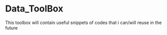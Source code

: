 # Data_ToolBox
This toolbox will contain useful snippets of codes that i can/will reuse in the future
